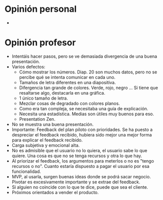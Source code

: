 # Opinión personal
- 

# Opinión profesor
- Intentáis hacer pasos, pero se ve demasiada divergencia de una buena presentación.
- Varios defectos: 
  - Cómo mostrar los números. Diap. 20 son muchos datos, pero no se percibe qué se intenta comunicar en cada uno.
  - Tamaños de letra diferentes en una diapositiva.
  - Difergencia tan grande de colores. Verde, rojo, negro ... Si tiene que resaltarse algo, destacarla en una gráfica.
  - 1 único tamaño de letra.
  - Mezclar cosas de degradado con colores planos.
  - Como era tan compleja, se necesitaba una guía de explicación.
  - Necesita una estadística. Medias son útiles muy buenos para eso.
  - Presentation Zen.
- No se muestra una buena presentación.
- Importante: Feedback del plan piloto con prioridades. Se ha puesto a despreciar el feedback recibido, hubiera sido mejor una mejor forma para explicar el feedback recibido.
- Carga subjetiva y emocional alta.
- No es admisible que el usuario no lo quiera, el usuario sabe lo que quiere. Una cosa es que no se tenga recursos y otra lo que hay.
- Al priorizar el feedback, los argumentos para meterlos o no es "tengo recursos o no". Cuanto estaría dispuesto a pagar el usuario por esa funcionalidad.
- MVP, al usarla, surgen buenas ideas donde se podrá sacar negocio. Pivotar es excesivamente importante y se extrae del feedback. 
- Si alguien no coincide con lo que te dice, puede que sea el cliente.
- Próximos orientados a vender el producto.
